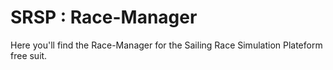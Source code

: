 # SRSP : Race-Manager
Here you'll find the Race-Manager for the Sailing Race Simulation Plateform free suit.
